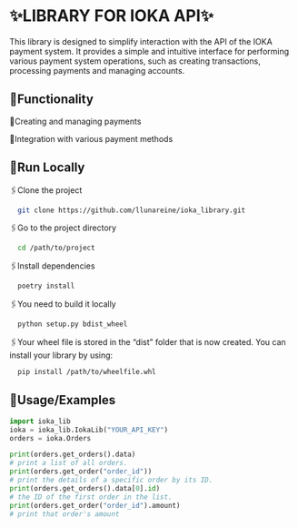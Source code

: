 # ✨LIBRARY FOR IOKA API✨

This library is designed to simplify interaction with the API of the IOKA payment system. It provides a simple and intuitive interface for performing various payment system operations, such as creating transactions, processing payments and managing accounts.


## 📎Functionality
💫Creating and managing payments

💫Integration with various payment methods


## 📎Run Locally

🖇Clone the project

```bash
  git clone https://github.com/llunareine/ioka_library.git
```

🖇Go to the project directory

```bash
  cd /path/to/project
```

🖇Install dependencies

```bash
  poetry install
```

🖇You need to build it locally

```bash
  python setup.py bdist_wheel
```

🖇Your wheel file is stored in the “dist” folder that is now created. You can install your library by using:

```bash
  pip install /path/to/wheelfile.whl
```

## 📎Usage/Examples

```python
import ioka_lib
ioka = ioka_lib.IokaLib("YOUR_API_KEY")
orders = ioka.Orders

print(orders.get_orders().data) 
# print a list of all orders.
print(orders.get_order("order_id")) 
# print the details of a specific order by its ID.
print(orders.get_orders().data[0].id) 
# the ID of the first order in the list.
print(orders.get_order("order_id").amount) 
# print that order's amount

```